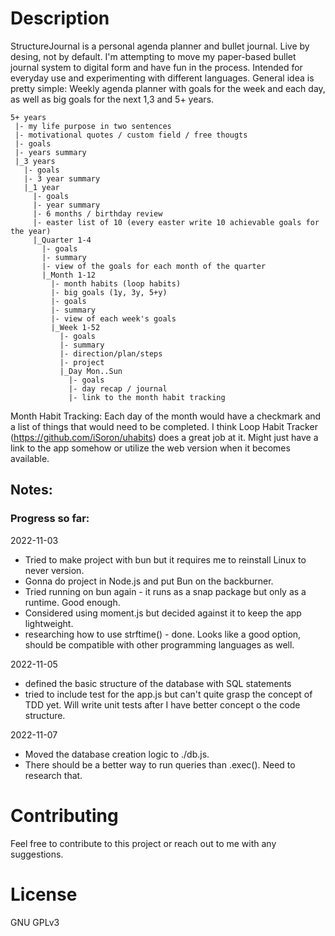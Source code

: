 # Description
StructureJournal is a personal agenda planner and bullet journal. Live by desing, not by default.
I'm attempting to move my paper-based bullet journal system to digital form and have fun in the process.
Intended for everyday use and experimenting with different languages.
General idea is pretty simple: 
Weekly agenda planner with goals for the week and each day, as well as big goals for the next 1,3 and 5+ years.
```
5+ years
 |- my life purpose in two sentences
 |- motivational quotes / custom field / free thougts
 |- goals
 |- years summary
 |_3 years
   |- goals
   |- 3 year summary
   |_1 year
     |- goals
     |- year summary
     |- 6 months / birthday review
     |- easter list of 10 (every easter write 10 achievable goals for the year)
     |_Quarter 1-4
       |- goals
       |- summary
       |- view of the goals for each month of the quarter
       |_Month 1-12
         |- month habits (loop habits)
         |- big goals (1y, 3y, 5+y)
         |- goals
         |- summary
         |- view of each week's goals
         |_Week 1-52
           |- goals
           |- summary
           |- direction/plan/steps
           |- project
           |_Day Mon..Sun
             |- goals
             |- day recap / journal
             |- link to the month habit tracking
```
Month Habit Tracking:
Each day of the month would have a checkmark and a list of things that would need to be completed. I think Loop Habit Tracker (https://github.com/iSoron/uhabits) does a great job at it. Might just have a link to the app somehow or utilize the web version when it becomes available.
   
## Notes:
### Progress so far:
2022-11-03
- Tried to make project with bun but it requires me to reinstall Linux to never version.
- Gonna do project in Node.js and put Bun on the backburner.
- Tried running on bun again - it runs as a snap package but only as a runtime. Good enough.
- Considered using moment.js but decided against it to keep the app lightweight.
- researching how to use strftime() - done. Looks like a good option, should be compatible with other programming languages as well.

2022-11-05
- defined the basic structure of the database with SQL statements
- tried to include test for the app.js but can't quite grasp the concept of TDD yet. Will write unit tests after I have better concept o the code structure.

2022-11-07
- Moved the database creation logic to ./db.js. 
- There should be a better way to run queries than .exec(). Need to research that.

# Contributing
Feel free to contribute to this project or reach out to me with any suggestions.

# License
GNU GPLv3